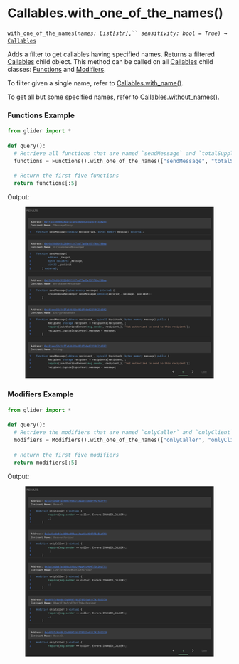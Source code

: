 # Callables.with\_one\_of\_the\_names()

`with_one_of_the_names(`_`names: List[str]`_`,`` `_`sensitivity: bool = True`_`) →` [`Callables`](./)

Adds a filter to get callables having specified names. Returns a filtered [Callables](./) child object. This method can be called on all [Callables](./) child classes: [Functions](functions/) and [Modifiers](modifiers/).

To filter given a single name, refer to [Callables.with\_name()](callables.with_name.md).

To get all but some specified names, refer to [Callables.without\_names()](callables.without_names.md).

### Functions Example

```python
from glider import *

def query():
  # Retrieve all functions that are named `sendMessage` and `totalSupply`
  functions = Functions().with_one_of_the_names(["sendMessage", "totalSupply"]).exec(100)

  # Return the first five functions
  return functions[:5]
```

Output:

<figure><img src="../../.gitbook/assets/image (4).png" alt=""><figcaption></figcaption></figure>

### Modifiers Example

```python
from glider import *

def query():
  # Retrieve the modifiers that are named `onlyCaller` and `onlyClient`
  modifiers = Modifiers().with_one_of_the_names(["onlyCaller", "onlyClient"]).exec(100)

  # Return the first five modifiers
  return modifiers[:5]
```

Output:

<figure><img src="../../.gitbook/assets/image (5).png" alt=""><figcaption></figcaption></figure>
